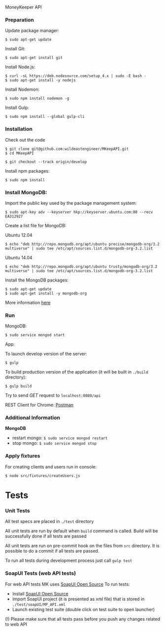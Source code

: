 MoneyKeeper API

### Preparation
Update package manager:
```
$ sudo apt-get update
```
Install Git:
```
$ sudo apt-get install git
```
Install Node.js:
```
$ curl -sL https://deb.nodesource.com/setup_4.x | sudo -E bash -
$ sudo apt-get install -y nodejs
```
Install Nodemon:
```
$ sudo npm install nodemon -g
```
Install Gulp:
```
$ sudo npm install --global gulp-cli
```

### Installation
Check out the code
```
$ git clone git@github.com:wildeastengineer/MKeepAPI.git
$ cd MKeepAPI
```
```
$ git checkout --track origin/develop
```

Install npm packages:
```
$ sudo npm install
```

### Install MongoDB:
Import the public key used by the package management system:
```
$ sudo apt-key adv --keyserver hkp://keyserver.ubuntu.com:80 --recv EA312927
```
Create a list file for MongoDB:

Ubuntu 12.04
```
$ echo "deb http://repo.mongodb.org/apt/ubuntu precise/mongodb-org/3.2 multiverse" | sudo tee /etc/apt/sources.list.d/mongodb-org-3.2.list
```
Ubuntu 14.04
```
$ echo "deb http://repo.mongodb.org/apt/ubuntu trusty/mongodb-org/3.2 multiverse" | sudo tee /etc/apt/sources.list.d/mongodb-org-3.2.list
```
Install the MongoDB packages:
```
$ sudo apt-get update
$ sudo apt-get install -y mongodb-org
```
More information [here](https://docs.mongodb.org/manual/tutorial/install-mongodb-on-ubuntu/)

### Run
MongoDB:
```
$ sudo service mongod start
```
App:

To launch develop version of the server:

```
$ gulp
```

To build production version of the application (it will be built in `./build` directory):

```
$ gulp build
```

Try to send *GET* request to `localhost:8080/api`

REST Client for Chrome: [Postman](https://chrome.google.com/webstore/detail/postman-rest-client-short/mkhojklkhkdaghjjfdnphfphiaiohkef)

### Additional Information
**MongoDB**

- restart mongo: `$ sudo service mongod restart`
- stop mongo: `$ sudo service mongod stop`

### Apply fixtures

For creating clients and users run in console:

```
$ node src/fixtures/createUsers.js
```

# Tests

### Unit Tests

All test specs are placed in `./test` directory

All unit tests are run by default when `build` command is called. 
Build will be successfully done if all tests are passed

All unit tests are run on pre-commit hook on the files from `src` directory.
It is possible to do a commit if all tests are passed.

To run all tests during development process just call `gulp test`

### SoapUI Tests (web API tests)

For web API tests MK uses [SoapUI Open Source](https://www.soapui.org/open-source.html)
To run tests:

- Install [SoapUI Open Source](https://www.soapui.org/getting-started/installing-soapui.html)
- Import SoapUI project (it is presented as xml file) that is stored in `./test/soapUI/MP_API.xml`
- Launch existing test suite (double click on test suite to open launcher)

(!) Please make sure that all tests pass before you push any changes related to web API
